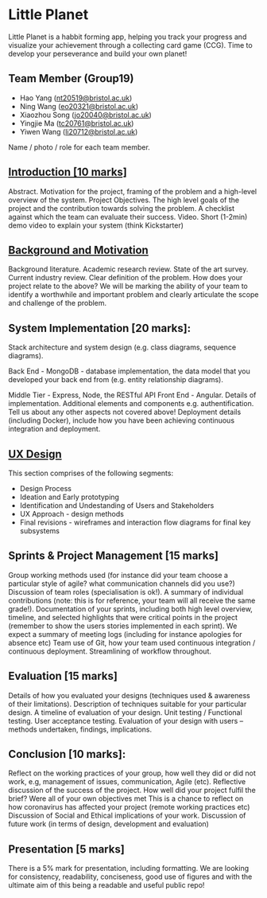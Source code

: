 ﻿# Little Planet
Little Planet is a habbit forming app, helping you track your progress and visualize your achievement through a collecting card game (CCG). 
Time to develop your perseverance and build your own planet!
## Team Member (Group19)
- Hao Yang (nt20519@bristol.ac.uk)
- Ning Wang (eo20321@bristol.ac.uk)
- Xiaozhou Song (jo20040@bristol.ac.uk)
- Yingjie Ma (tc20761@bristol.ac.uk)
- Yiwen Wang (li20712@bristol.ac.uk)


Name / photo / role for each team member.
## [Introduction [10 marks]](https://github.com/Lexie-yw/Software-Engineering-Work/blob/main/Report%20Materials/Introduction)
Abstract. Motivation for the project, framing of the problem and a high-level overview of the system.
Project Objectives. The high level goals of the project and the contribution towards solving the problem. A checklist against which the team can evaluate their success.
Video. Short (1-2min) demo video to explain your system (think Kickstarter)
## [Background and Motivation](https://github.com/Lexie-yw/Software-Engineering-Work/blob/main/Report%20Materials/Background%20and%20Motivation/Background%20and%20Motivation.md)
Background literature. Academic research review.
State of the art survey. Current industry review.
Clear definition of the problem. How does your project relate to the above? We will be marking the ability of your team to identify a worthwhile and important problem and clearly articulate the scope and challenge of the problem.
## System Implementation [20 marks]:
Stack architecture and system design (e.g. class diagrams, sequence diagrams).



Back End - MongoDB - database implementation, the data model that you developed your back end from (e.g. entity relationship diagrams).














Middle Tier - Express, Node, the RESTful API
Front End - Angular. Details of implementation.
Additional elements and components e.g. authentification. Tell us about any other aspects not covered above!
Deployment details (including Docker), include how you have been achieving continuous integration and deployment.
## [UX Design](Report%20Materials/UX%20Design/UX.md) 
This section comprises of the following segments:

* Design Process 
* Ideation and Early prototyping 
* Identification and Undestanding of Users and Stakeholders
* UX Approach - design methods
* Final revisions - wireframes and interaction flow diagrams for final key subsystems

## Sprints & Project Management [15 marks]
Group working methods used (for instance did your team choose a particular style of agile? what communication channels did you use?)
Discussion of team roles (specialisation is ok!). A summary of individual contributions (note: this is for reference, your team will all receive the same grade!).
Documentation of your sprints, including both high level overview, timeline, and selected highlights that were critical points in the project (remember to show the users stories implemented in each sprint). We expect a summary of meeting logs (including for instance apologies for absence etc)
Team use of Git, how your team used continuous integration / continuous deployment. Streamlining of workflow throughout.
## Evaluation [15 marks]
Details of how you evaluated your designs (techniques used & awareness of their limitations). Description of techniques suitable for your particular design. A timeline of evaluation of your design.
Unit testing / Functional testing.
User acceptance testing. Evaluation of your design with users – methods undertaken, findings, implications.
## Conclusion [10 marks]:
Reflect on the working practices of your group, how well they did or did not work, e.g, management of issues, communication, Agile (etc).
Reflective discussion of the success of the project. How well did your project fulfil the brief? Were all of your own objectives met
This is a chance to reflect on how coronavirus has affected your project (remote working practices etc)
Discussion of Social and Ethical implications of your work.
Discussion of future work (in terms of design, development and evaluation)
## Presentation [5 marks]
There is a 5% mark for presentation, including formatting. We are looking for consistency, readability, conciseness, good use of figures and with the ultimate aim of this being a readable and useful public repo!
